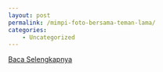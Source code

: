 ```yaml
---
layout: post
permalink: /mimpi-foto-bersama-teman-lama/
categories:
    - Uncategorized
---
```


[Baca Selengkapnya](/04)